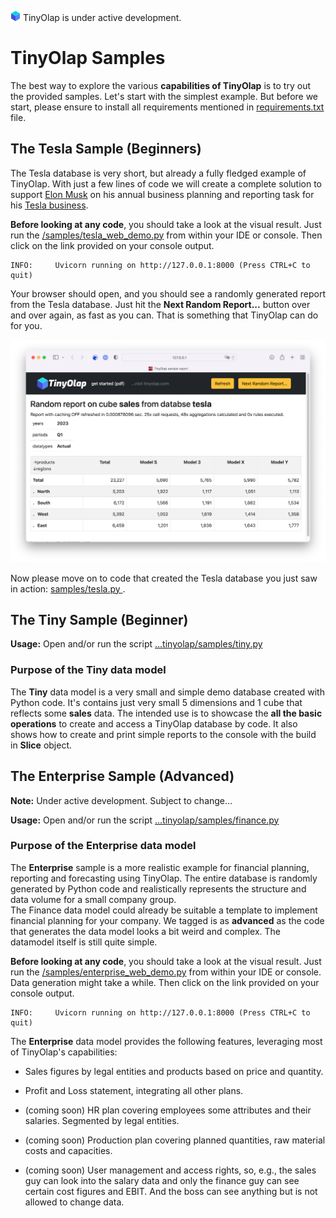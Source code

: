 ![TinyOlap logo](/doc/source/_logos/cube16.png)  TinyOlap is under active development.

# TinyOlap Samples

The best way to explore the various **capabilities of TinyOlap** is to try out the provided samples. 
Let's start with the simplest example. But before we start, please ensure to install all requirements
mentioned in [requirements.txt](https://github.com/Zeutschler/tinyolap/blob/main/requirements.txt) file.

## The Tesla Sample (Beginners)

The Tesla database is very short, but already a fully fledged example of TinyOlap. With just a few lines of code 
we will create a complete solution to support [Elon Musk](https://en.wikipedia.org/wiki/Elon_Musk) on his annual 
business planning and reporting task for his [Tesla business](https://www.tesla.com).

**Before looking at any code**, you should take a look at the visual result. Just run the 
 [/samples/tesla_web_demo.py](https://github.com/Zeutschler/tinyolap/blob/main/samples/tesla_web_demo.py) 
from within your IDE or console. Then click on the link provided on your console output.

    INFO:     Uvicorn running on http://127.0.0.1:8000 (Press CTRL+C to quit)

Your browser should open, and you should see a randomly generated report from the Tesla database.
Just hit the **Next Random Report...** button over and over again, as fast as you can. That is 
something that TinyOlap can do for you.

![Tesla Screenshot](https://github.com/Zeutschler/tinyolap/blob/main/doc/source/_logos/tesla_screenshot.png?raw=true)

Now please move on to code that created the Tesla database you just saw in action: [samples/tesla.py ](https://github.com/Zeutschler/tinyolap/blob/main/samples/tesla.py).  


## The Tiny Sample (Beginner)

**Usage:** Open and/or run the script [...tinyolap/samples/tiny.py](https://github.com/Zeutschler/tinyolap/blob/main/samples/tiny.py)

### Purpose of the Tiny data model

The **Tiny** data model is a very small and simple demo database created with Python code.
It's contains just very small 5 dimensions and 1 cube that reflects some **sales** data.
The intended use is to showcase the **all the basic operations** to create and access a TinyOlap database by code.
It also shows how to create and print simple reports to the console with the build in **Slice** object.


## The Enterprise Sample (Advanced)

**Note:** Under active development. Subject to change...

**Usage:** Open and/or run the script [...tinyolap/samples/finance.py](https://github.com/Zeutschler/tinyolap/blob/main/samples/enterprise.py)

### Purpose of the Enterprise data model

The **Enterprise** sample is a more realistic example for financial planning, reporting and
forecasting using TinyOlap. The entire database is randomly generated by Python code and 
realistically represents the structure and data volume for a small company group.  
The Finance data model could already be suitable a template to implement financial 
planning for your company. We tagged is as **advanced** as the code that generates the
data model looks a bit weird and complex. The datamodel itself is still quite simple.

**Before looking at any code**, you should take a look at the visual result. Just run the 
 [/samples/enterprise_web_demo.py](https://github.com/Zeutschler/tinyolap/blob/main/samples/enterprise_web_demo.py) 
from within your IDE or console. Data generation might take a while. Then click on the link provided on your console output.

    INFO:     Uvicorn running on http://127.0.0.1:8000 (Press CTRL+C to quit)

The **Enterprise** data model provides the following features, leveraging most of TinyOlap's capabilities:

- Sales figures by legal entities and products based on price and quantity.

- Profit and Loss statement, integrating all other plans.

- (coming soon) HR plan covering employees some attributes and their salaries. Segmented by legal entities.

- (coming soon) Production plan covering planned quantities, raw material costs and capacities.

- (coming soon) User management and access rights, so, e.g., the sales guy can look into the salary data
  and only the finance guy can see certain cost figures and EBIT. And the boss can see
  anything but is not allowed to change data.




